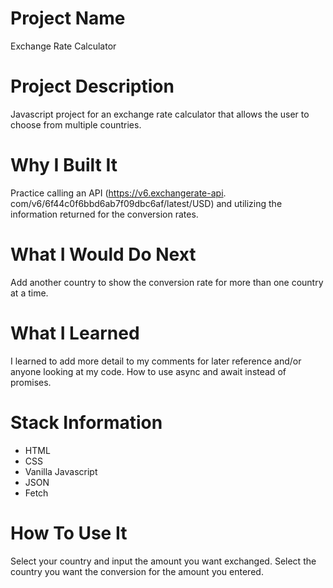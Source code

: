 #  Project Name
Exchange Rate Calculator

# Project Description
Javascript project for an exchange rate calculator that allows the user to 
choose from multiple countries.

# Why I Built It
Practice calling an API (https://v6.exchangerate-api.
com/v6/6f44c0f6bbd6ab7f09dbc6af/latest/USD) and utilizing the information 
returned for the 
conversion rates.

# What I Would Do Next
Add another country to show the conversion rate for more than one 
country at a time.

# What I Learned
I learned to add more detail to my comments for later reference and/or 
anyone looking at my code. How to use async and await instead of promises.

# Stack Information
* HTML
* CSS
* Vanilla Javascript
* JSON 
* Fetch

# How To Use It
Select your country and input the amount you want exchanged. Select the 
country you want the conversion for the amount you entered.
